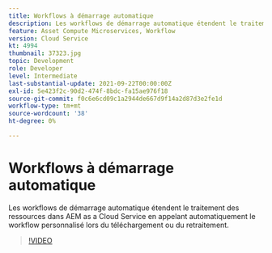 ```yaml
---
title: Workflows à démarrage automatique
description: Les workflows de démarrage automatique étendent le traitement des ressources en appelant automatiquement le workflow personnalisé lors du chargement ou du retraitement.
feature: Asset Compute Microservices, Workflow
version: Cloud Service
kt: 4994
thumbnail: 37323.jpg
topic: Development
role: Developer
level: Intermediate
last-substantial-update: 2021-09-22T00:00:00Z
exl-id: 5e423f2c-90d2-474f-8bdc-fa15ae976f18
source-git-commit: f0c6e6cd09c1a2944de667d9f14a2d87d3e2fe1d
workflow-type: tm+mt
source-wordcount: '38'
ht-degree: 0%

---
```


# Workflows à démarrage automatique

Les workflows de démarrage automatique étendent le traitement des ressources dans AEM as a Cloud Service en appelant automatiquement le workflow personnalisé lors du téléchargement ou du retraitement.

>[!VIDEO](https://video.tv.adobe.com/v/37323/?quality=12&learn=on&hidetitle=true)
